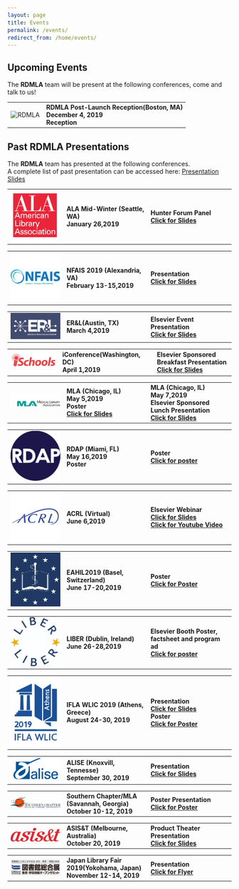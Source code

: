 ```yaml
---
layout: page
title: Events
permalink: /events/
redirect_from: /home/events/
---
```


## Upcoming Events
The **RDMLA** team will be present at the following conferences, come and talk to us!

<table>
  <tr><td rowspan="1" width="20%"><img src="/images/RDMLA" alt="RDMLA"></td>
    <td><div><b>RDMLA Post-Launch Reception(Boston, MA)<br> December 4, 2019<br>Reception</b></div></td></tr>
</table>

## Past RDMLA Presentations

The **RDMLA** team has presented at the following conferences.
<br>
A complete list of past presentation can be accessed here: [Presentation Slides](https://github.com/RDMLA/home/blob/master/images/presentationslides.pdf)

<table>
  <tr><td rowspan="1" width="20%"><img src="/images/ala.jpg" alt="ALA Logo"></td>
    <td rowspan="1" width="30%"><div><b>ALA Mid-Winter (Seattle, WA)<br> January 26,2019</b></div></td>
    <td rowspan="1" width="30%"><div><b>Hunter Forum Panel <br><a href="https://github.com/RDMLA/home/blob/master/ala2019.pdf" target="_blank">Click for Slides</a></b></div></td></tr>
</table>

<table>
  <tr><td rowspan="1" width="20%"><img src="/images/NFAIS.png" alt="NFAIS Logo"></td>
    <td rowspan="1" width="30%"><div><b>NFAIS 2019 (Alexandria, VA)<br> February 13-15,2019</b></div></td>
    <td rowspan="1" width="30%"><div><b>Presentation<br><a href="https://github.com/RDMLA/home/blob/master/NFAIS2019.pdf" target="_blank">Click for Slides</a></b></div></td></tr>
</table>

<table>
  <tr><td rowspan="1" width="20%"><img src="/images/ERL.png" alt="ER&L Logo"></td>
    <td rowspan="1" width="30%"><div><b>ER&L(Austin, TX)<br> March 4,2019</b></div></td>
     <td rowspan="1" width="30%"><div><b>Elsevier Event Presentation<br><a href="https://github.com/RDMLA/home/blob/master/erl2019.pdf" target="_blank" >Click for Slides</a></b></div></td></tr>
</table>

<table>
  <tr><td rowspan="1" width="20%"><img src="/images/ischools.jpg" alt="iconference Logo"></td>
     <td rowspan="1" width="30%"><div><b>iConference(Washington, DC)<br> April 1,2019</b></div></td>
    <td rowspan="1" width="30%"><div><b>Elsevier Sponsored Breakfast Presentation<br><a href="https://github.com/RDMLA/home/blob/master/iconference2019.pdf" target="_blank">Click for Slides</a></b></div></td></tr>
</table>

<table>
  <tr><td rowspan="1" width="20%"><img src="/images/mla.png" alt="MLA Logo"></td>
    <td rowspan="1" width="30%"><div><b>MLA (Chicago, IL)<br> May 5,2019<br>Poster<br><a href="https://github.com/RDMLA/home/blob/master/mla2019.pdf" target="_blank">Click for Slides</a></b></div></td>
    <td rowspan="1" width="30%"><div><b>MLA (Chicago, IL)<br> May 7,2019<br>Elsevier Sponsored Lunch Presentation<br><a href="https://github.com/RDMLA/home/blob/master/mlaslides2019.pdf" target="_blank">Click for Slides</a></b></div></td></tr>
</table>

<table>
  <tr><td rowspan="1" width="20%"><img src="/images/rdap.png" alt="RDAP Logo"></td>
    <td rowspan="1" width="30%"><div><b>RDAP (Miami, FL)<br> May 16,2019<br>Poster</b></div></td>
  <td rowspan="1" width="30%"><div><b>Poster<br><a href="https://github.com/RDMLA/home/blob/master/rdap2019.pdf" target="_blank">Click for poster</a></b></div></td></tr>
</table>

<table>
  <tr><td rowspan="1" width="20%"><img src="/images/acrl.jpg" alt="ACRL Logo"></td>
    <td rowspan="1" width="30%"><div><b>ACRL (Virtual)<br> June 6,2019</b></div></td>
    <td rowspan="1" width="30%"><div><b>Elsevier Webinar<br><a href="https://github.com/RDMLA/home/blob/master/acrl2019.pdf" target="_blank">Click for Slides</a><br><a href="https://youtu.be/ApRFHQ6WibQ " target="_blank">Click for Youtube Video</a></b></div></td></tr>
</table>

<table>
  <tr><td rowspan="1" width="20%"><img src="/images/EAHIL.jpg" alt="EAHIL Logo"></td>
    <td rowspan="1" width="30%"><div><b>EAHIL2019 (Basel, Switzerland)<br> June 17-20,2019</b></div></td>
    <td rowspan="1" width="30%"><div><b>Poster<br><a href="https://github.com/RDMLA/home/blob/master/EAHIL.pdf" target="_blank">Click for Poster</a></b></div></td></tr>
</table>

<table>
  <tr><td rowspan="1" width="20%"><img src="/images/liber.png" alt="LIBER Logo"></td>
    <td rowspan="1" width="30%"><div><b>LIBER (Dublin, Ireland)<br> June 26-28,2019</b></div></td>
    <td rowspan="1" width="30%"><div><b>Elsevier Booth Poster, factsheet and program ad<br><a href="https://github.com/RDMLA/home/blob/master/rdap2019.pdf" target="_blank">Click for poster</a></b></div></td></tr>
</table>

<table>
  <tr><td rowspan="1" width="20%"><img src="/images/IFLA.png" alt="IFLA Logo"></td>
    <td rowspan="1" width="30%"><div><b>IFLA WLIC 2019 (Athens, Greece)<br> August 24-30, 2019</b></div></td>
    <td rowspan="1" width="30%"><div><b>Presentation <br><a href="https://github.com/RDMLA/home/blob/master/IFLA2019.pdf" target="_blank">Click for Slides</a><br>Poster<br><a href="https://github.com/RDMLA/home/blob/master/IFLAPoster.pdf " target="_blank">Click for Poster</a></b></div></td></tr>
</table>

<table>
  <tr><td rowspan="1" width="20%"><img src="/images/alise.png" alt="ALISE Logo"></td>
    <td rowspan="1" width="30%"><div><b>ALISE (Knoxvill, Tennesse)<br> September 30, 2019</b></div></td>
    <td rowspan="1" width="30%"><div><b>Presentation <br><a href="https://github.com/RDMLA/home/blob/master/ALISE2019.pdf" target="_blank">Click for Slides</a></b></div></td>
  </tr>
</table>

<table>
  <tr><td rowspan="1" width="20%"><img src="/images/mlasc.jpg" alt="SCMLA Logo"></td>
    <td rowspan="1" width="30%"><div><b>Southern Chapter/MLA (Savannah, Georgia)<br> October 10-12, 2019</b></div></td>
    <td rowspan="1" width="30%"><div><b>Poster Presentation <br><a href="https://github.com/RDMLA/home/blob/master/MLA Southern chapter_Final.pdf" target="_blank">Click for Poster</a></b></div></td>
  </tr>
</table>

<table>
  <tr><td rowspan="1" width="20%"><img src="/images/asist.jpg" alt="ASIS&TLogo"></td>
    <td rowspan="1" width="30%"><div><b>ASIS&T (Melbourne, Australia)<br> October 20, 2019</b></div></td>
    <td rowspan="1" width="30%"><div><b>Product Theater Presentation <br><a href="https://github.com/RDMLA/home/blob/master/images/RDMLA_ASIST2019.PDF" target="_blank">Click for Slides</a></b></div></td>
  </tr>
</table>

<table>
  <tr><td rowspan="1" width="20%"><img src="/images/Japan.JPG" alt="Japan Library Fair"></td>
    <td rowspan="1" width="30%"><div><b>Japan Library Fair 2019(Yokohama, Japan)<br> November 12-14, 2019</b></div></td>
    <td rowspan="1" width="30%"><div><b>Presentation <br><a href="https://github.com/RDMLA/home/blob/master/RDMLAJapan.pdf" target="_blank">Click for Flyer</a></b></div></td></tr>
</table>


